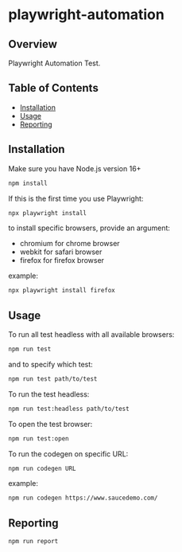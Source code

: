 # playwright-automation

## Overview

Playwright Automation Test.

## Table of Contents

- [Installation](#installation)
- [Usage](#usage)
- [Reporting](#reporting)

## Installation

Make sure you have Node.js version 16+

```bash
npm install
```

If this is the first time you use Playwright:
```bash
npx playwright install
```
to install specific browsers, provide an argument:

- chromium for chrome browser
- webkit for safari browser
- firefox for firefox browser

example:
```bash
npx playwright install firefox
```

## Usage

To run all test headless with all available browsers:
```bash
npm run test
```
and to specify which test:
```bash
npm run test path/to/test
```

To run the test headless:
```bash
npm run test:headless path/to/test
```

To open the test browser:
```bash
npm run test:open
```

To run the codegen on specific URL:
```bash
npm run codegen URL
```
example:
```bash
npm run codegen https://www.saucedemo.com/
```

## Reporting

```bash
npm run report
```